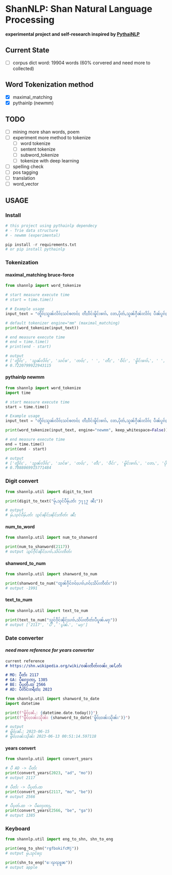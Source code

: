 # ShanNLP: Shan Natural Language Processing
**experimental project and self-research inspired by [PythaiNLP](https://github.com/PyThaiNLP/pythainlp)**

## Current State
- [ ] corpus dict word: 19904 words (60% corvered and need more to collected)

## Word Tokenization method
- [x] maximal_matching
- [x] pythainlp (newmm)

## TODO
- [ ] mining more shan words, poem
- [ ] experiment more method to tokenize
  - [ ] word tokenize
  - [ ] sentent tokenize
  - [ ] subword_tokenize
  - [ ] tokenize with deep learning
- [ ] spelling check
- [ ] pos tagging
- [ ] translation
- [ ] word_vector

## USAGE
### Install
```python
# this project using pythainlp dependecy
# - Trie data structure
# - newmm (experimental)

pip install -r requirements.txt
# or pip install pythainlp
```

### Tokenization

#### maximal_matching bruce-force
```python
from shannlp import word_tokenize

# start measure execute time
# start = time.time()

# # Example usage
input_text = "တိူၵ်ႈသွၼ်လိၵ်ႈသင်ၶၸဝ်ႈ တီႈဝဵင်းမိူင်းၶၢၵ်ႇ တႄႇပိုတ်ႇသွၼ်ႁဵၼ်းလိၵ်ႈ ပဵၼ်ပွၵ်ႈၵမ်းႁႅၵ်း မီးသင်ၶၸဝ်ႈ မႃးႁဵၼ်း 56 တူၼ်။"

# default tokenizer engine="mm" (maximal_matching)
print(word_tokenize(input_text))

# end measure execute time
# end = time.time()
# print(end - start)

# output
# ['တိူၵ်ႈ', 'သွၼ်လိၵ်ႈ', 'သင်ၶ', 'ၸဝ်ႈ', ' ', 'တီႈ', 'ဝဵင်း', 'မိူင်းၶၢၵ်ႇ', ' ', 'တႄႇ', 'ပိုတ်ႇ', 'သွၼ်', 'ႁဵၼ်းလိၵ်ႈ', ' ', 'ပဵၼ်', 'ပွၵ်ႈ', 'ၵမ်း', 'ႁႅၵ်း', ' ', 'မီး', 'သင်ၶ', 'ၸဝ်ႈ', ' ', 'မႃး', 'ႁဵၼ်း', ' ', '56', ' ', 'တူၼ်', '။']
# 0.7220799922943115
```

#### pythainlp newmm
```python
from shannlp import word_tokenize
import time

# start measure execute time
start = time.time()

# Example usage
input_text = "တိူၵ်ႈသွၼ်လိၵ်ႈသင်ၶၸဝ်ႈ တီႈဝဵင်းမိူင်းၶၢၵ်ႇ တႄႇပိုတ်ႇသွၼ်ႁဵၼ်းလိၵ်ႈ ပဵၼ်ပွၵ်ႈၵမ်းႁႅၵ်း မီးသင်ၶၸဝ်ႈ မႃးႁဵၼ်း 56 တူၼ်။"

print(word_tokenize(input_text, engine="newmm", keep_whitespace=False))

# end measure execute time
end = time.time()
print(end - start)

# output
# ['တိူၵ်ႈ', 'သွၼ်လိၵ်ႈ', 'သင်ၶ', 'ၸဝ်ႈ', 'တီႈ', 'ဝဵင်း', 'မိူင်းၶၢၵ်ႇ', 'တႄႇ', 'ပိုတ်ႇ', 'သွၼ်', 'ႁဵၼ်းလိၵ်ႈ', 'ပဵၼ်', 'ပွၵ်ႈ', 'ၵမ်း', 'ႁႅၵ်း', 'မီး', 'သင်ၶ', 'ၸဝ်ႈ', 'မႃး', 'ႁဵၼ်း', '56', 'တူၼ်', '။']
# 0.7088069915771484
```

### Digit convert
```python
from shannlp.util import digit_to_text

print(digit_to_text("မႂ်ႇသုင်ပီမႂ်ႇတႆး ႒႑႑႗ ၼီႈ"))

# output
# မႂ်ႇသုင်ပီမႂ်ႇတႆး သွင်ၼိုင်ႈၼိုင်ႈၸဵတ်း ၼီႈ
```

#### num_to_word
```python
from shannlp.util import num_to_shanword

print(num_to_shanword(2117))
# output သွင်ႁဵင်ၼိုင်ႈပၢၵ်ႇသိပ်းၸဵတ်း
```

#### shanword_to_num
```python
from shannlp.util import shanword_to_num

print(shanword_to_num("ထွၼ်ႁဵင်ၵဝ်ႈပၢၵ်ႇၵဝ်ႈသိပ်းဢဵတ်း"))
# output -1991
```

#### text_to_num
```python
from shannlp.util import text_to_num

print(text_to_num("သွင်ႁဵင်ၼိုင်ႈပၢၵ်ႇသိပ်းၸဵတ်းပီပူၼ်ႉမႃး"))
# output ['2117', 'ပီ', 'ပူၼ်ႉ', 'မႃး']
```

### Date converter
#### ***need more reference for years converter***
```md
current reference
# https://shn.wikipedia.org/wiki/ဝၼ်းၸဵတ်းဝၼ်း_ၽၢႆႇတႆး

# MO: ပီတႆး 2117
# GA: ပီၵေႃးၸႃႇ 1385
# BE: ပီပုတ်ႉထ 2566
# AD: ပီဢိင်းၵရဵတ်ႈ 2023
````

```python
from shannlp.util import shanword_to_date
import datetime

print(f"မိူဝ်ႈၼႆႉ: {datetime.date.today()}")
print(f"မိူဝ်ႈဝၼ်းသိုၼ်း {shanword_to_date('မိူဝ်ႈဝၼ်းသိုၼ်း')}")

# output
# မိူဝ်ႈၼႆႉ: 2023-06-15
# မိူဝ်ႈဝၼ်းသိုၼ်း 2023-06-13 00:51:14.597118
```

#### years convert
```python
from shannlp.util import convert_years

# ပီ AD -> ပီတႆး
print(convert_years(2023, "ad", "mo"))
# output 2117

# ပီတႆး -> ပီပုတ်ႉထ
print(convert_years(2117, "mo", "be"))
# output 2566

# ပီပုတ်ႉထ -> ပီၵေႃးၸႃႇ
print(convert_years(2566, "be", "ga"))
# output 1385
```

### Keyboard
```python
from shannlp.util import eng_to_shn, shn_to_eng

print(eng_to_shn("rgfbokifcMj"))
# output မႂ်ႇသုင်ၶႃႈ

print(shn_to_eng("ေၺၺူၼ"))
# output apple
```
